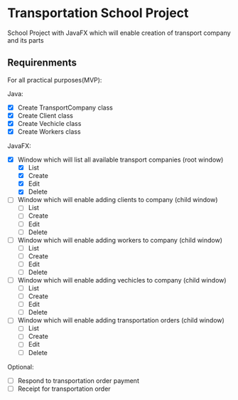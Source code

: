 # Transportation School Project

School Project with JavaFX which will enable creation of transport company and its parts

## Requirenments

For all practical purposes(MVP):

Java:

- [x] Create TransportCompany class
- [x] Create Client class
- [x] Create Vechicle class
- [x] Create Workers class

JavaFX:

- [x] Window which will list all available transport companies (root window)
    - [x] List
    - [x] Create
    - [x] Edit
    - [x] Delete
- [ ] Window which will enable adding clients to company (child window)
    - [ ] List
    - [ ] Create
    - [ ] Edit
    - [ ] Delete
- [ ] Window which will enable adding workers to company (child window)
    - [ ] List
    - [ ] Create
    - [ ] Edit
    - [ ] Delete
- [ ] Window which will enable adding vechicles to company (child window)
    - [ ] List
    - [ ] Create
    - [ ] Edit
    - [ ] Delete
- [ ] Window which will enable adding transportation orders (child window)
    - [ ] List
    - [ ] Create
    - [ ] Edit
    - [ ] Delete

Optional:
- [ ] Respond to transportation order payment
- [ ] Receipt for transportation order
